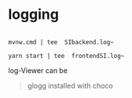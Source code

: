 logging
=======
```

mvnw.cmd | tee  SIbackend.log~
```


`yarn start | tee  frontendSI.log~`

log-Viewer can be 
> glogg
installed with choco
